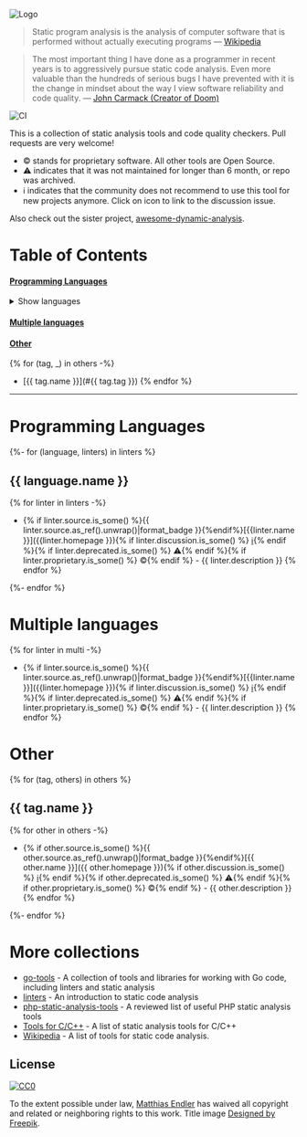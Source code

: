 <!-- 🚨🚨 DON'T EDIT THIS FILE DIRECTLY. Edit `data/tools.yml` instead. 🚨🚨 -->

![Logo](awesome.png)

> Static program analysis is the analysis of computer software that is performed without actually executing programs — [Wikipedia](https://en.wikipedia.org/wiki/Static_program_analysis)

> The most important thing I have done as a programmer in recent years is to aggressively pursue static code analysis. Even more valuable than the hundreds of serious bugs I have prevented with it is the change in mindset about the way I view software reliability and code quality. — [John Carmack (Creator of Doom)](https://www.gamasutra.com/view/news/128836/InDepth_Static_Code_Analysis.php) 

![CI](https://github.com/analysis-tools-dev/static-analysis/workflows/CI/badge.svg)

This is a collection of static analysis tools and code quality checkers. Pull requests are very welcome!

- :copyright: stands for proprietary software. All other tools are Open Source.
- :warning: indicates that it was not maintained for longer than 6 month, or repo was archived.
- :information_source: indicates that the community does not recommend to use this tool for new projects anymore. Click on icon to link to the discussion issue.

Also check out the sister project, [awesome-dynamic-analysis](https://github.com/mre/awesome-dynamic-analysis).

# Table of Contents

#### [Programming Languages](#programming-languages-1)

<details>
 <summary>Show languages</summary>
  <!-- Please use HTML syntax here so that it works for Github and mkdocs -->
  <ul>
    {% for (language, _) in linters -%}
      <li><a href="#{{ language.tag }}">{{ language.name }}</a></li>
    {% endfor -%}
  </ul>
</details>

#### [Multiple languages](#multiple-languages-1)

#### [Other](#other-1)

{% for (tag, _) in others -%}
- [{{ tag.name }}](#{{ tag.tag }})
{% endfor %}

---

# Programming Languages

{%- for (language, linters) in linters %}

<h2 id="{{ language.tag }}">{{ language.name }}</h2>

{% for linter in linters -%}
- {% if linter.source.is_some() %}{{ linter.source.as_ref().unwrap()|format_badge }}{%endif%}[{{linter.name }}]({{linter.homepage }}){% if linter.discussion.is_some() %} [:information_source:]({{linter.discussion.as_ref().unwrap()}}){% endif %}{% if linter.deprecated.is_some() %} :warning:{% endif %}{% if linter.proprietary.is_some() %} :copyright:{% endif %} - {{ linter.description }}
{% endfor %}

{%- endfor %}

# Multiple languages

{% for linter in multi -%}
- {% if linter.source.is_some() %}{{ linter.source.as_ref().unwrap()|format_badge }}{%endif%}[{{linter.name }}]({{linter.homepage }}){% if linter.discussion.is_some() %} [:information_source:]({{linter.discussion.as_ref().unwrap()}}){% endif %}{% if linter.deprecated.is_some() %} :warning:{% endif %}{% if linter.proprietary.is_some() %} :copyright:{% endif %} - {{ linter.description }}
{% endfor %}

# Other

{% for (tag, others) in others %}

<h2 id="{{ tag.tag }}">{{ tag.name }}</h2>

{% for other in others -%}
- {% if other.source.is_some() %}{{ other.source.as_ref().unwrap()|format_badge }}{%endif%}[{{ other.name }}]({{ other.homepage }}){% if other.discussion.is_some() %} [:information_source:]({{other.discussion.as_ref().unwrap()}}){% endif %}{% if other.deprecated.is_some() %} :warning:{% endif %}{% if other.proprietary.is_some() %} :copyright:{% endif %} - {{ other.description }}
{% endfor %}

{%- endfor %}

# More collections

- [go-tools](https://github.com/dominikh/go-tools) - A collection of tools and libraries for working with Go code, including linters and static analysis
- [linters](https://github.com/mcandre/linters/tree/b044f0628c4a96dfea869cf61e0e96cf4c49cf6b) - An introduction to static code analysis
- [php-static-analysis-tools](https://github.com/exakat/php-static-analysis-tools) -  A reviewed list of useful PHP static analysis tools
- [Tools for C/C++](https://www.peerlyst.com/posts/a-list-of-static-analysis-tools-for-c-c-peerlyst?utm_source=twitter&utm_medium=social&utm_content=peerlyst_post&utm_campaign=peerlyst_resources) - A list of static analysis tools for C/C++
- [Wikipedia](http://en.wikipedia.org/wiki/List_of_tools_for_static_code_analysis) -  A list of tools for static code analysis.

## License

[![CC0](https://i.creativecommons.org/p/zero/1.0/88x31.png)](https://creativecommons.org/publicdomain/zero/1.0/)

To the extent possible under law, [Matthias Endler](https://endler.dev) has waived all copyright and related or neighboring rights to this work.
Title image [Designed by Freepik](http://www.freepik.com).
